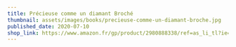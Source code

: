 ```yaml
---
title: Précieuse comme un diamant Broché
thumbnail: assets/images/books/precieuse-comme-un-diamant-broche.jpg
published_date: 2020-07-10
shop_link: https://www.amazon.fr/gp/product/2980888338/ref=as_li_tl?ie=UTF8&camp=1642&creative=6746&creativeASIN=2980888338&linkCode=as2&tag=aliapourvous-21&linkId=ea17579c597f5a9865d130317c6e9d7f
---
```

